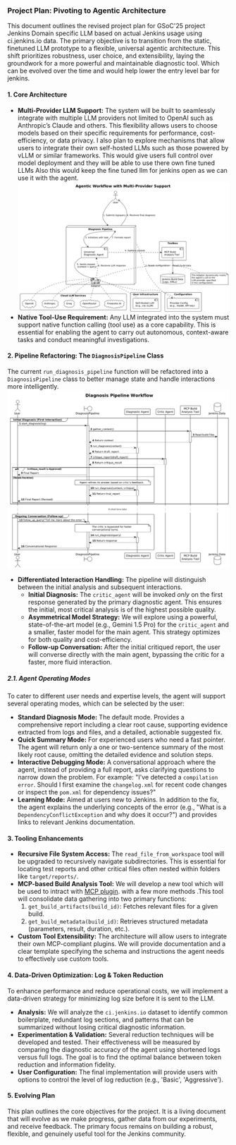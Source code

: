 ### **Project Plan: Pivoting to Agentic Architecture**

This document outlines the revised project plan for GSoC'25 project Jenkins Domain specific LLM based on actual Jenkins usage using ci.jenkins.io data. The primary objective is to transition from the static, finetuned LLM prototype to a flexible, universal agentic architecture. This shift prioritizes robustness, user choice, and extensibility, laying the groundwork for a more powerful and maintainable diagnostic tool. Which can be evolved over the time and would help lower the entry level bar for jenkins.

#### **1. Core Architecture**
*   **Multi-Provider LLM Support:** The system will be built to seamlessly integrate with multiple LLM providers not limited to OpenAI such as Anthropic’s Claude and others. This flexibility allows users to choose models based on their specific requirements for performance, cost-efficiency, or data privacy. I also plan to explore mechanisms that allow users to integrate their own self-hosted LLMs such as those powered by vLLM or similar frameworks. This would give users full control over model deployment and they will be able to use there own fine tuned LLMs Also this would keep the fine tuned llm for jenkins open as we can use it with the agent.
![LLM_API.png](LLM_API.png)
*   **Native Tool-Use Requirement:** Any LLM integrated into the system must support native function calling (tool use) as a core capability. This is essential for enabling the agent to carry out autonomous, context-aware tasks and conduct meaningful investigations.

#### **2. Pipeline Refactoring: The `DiagnosisPipeline` Class**

The current `run_diagnosis_pipeline` function will be refactored into a `DiagnosisPipeline` class to better manage state and handle interactions more intelligently.
![Pipeline_workflow.png](Pipeline_workflow.png)
*   **Differentiated Interaction Handling:** The pipeline will distinguish between the initial analysis and subsequent interactions.
    *   **Initial Diagnosis:** The `critic_agent` will be invoked *only* on the first response generated by the primary diagnostic agent. This ensures the initial, most critical analysis is of the highest possible quality.
    *   **Asymmetrical Model Strategy:** We will explore using a powerful, state-of-the-art model (e.g., Gemini 1.5 Pro) for the `critic_agent` and a smaller, faster model for the main agent. This strategy optimizes for both quality and cost-efficiency.
    *   **Follow-up Conversation:** After the initial critiqued report, the user will converse directly with the main agent, bypassing the critic for a faster, more fluid interaction.

##### **2.1. Agent Operating Modes**

To cater to different user needs and expertise levels, the agent will support several operating modes, which can be selected by the user:

*   **Standard Diagnosis Mode:** The default mode. Provides a comprehensive report including a clear root cause, supporting evidence extracted from logs and files, and a detailed, actionable suggested fix.
*   **Quick Summary Mode:** For experienced users who need a fast pointer. The agent will return only a one or two-sentence summary of the most likely root cause, omitting the detailed evidence and solution steps.
*   **Interactive Debugging Mode:** A conversational approach where the agent, instead of providing a full report, asks clarifying questions to narrow down the problem. For example: "I've detected a `compilation error`. Should I first examine the `changelog.xml` for recent code changes or inspect the `pom.xml` for dependency issues?"
*   **Learning Mode:** Aimed at users new to Jenkins. In addition to the fix, the agent explains the underlying concepts of the error (e.g., "What is a `DependencyConflictException` and why does it occur?") and provides links to relevant Jenkins documentation.

#### **3. Tooling Enhancements**

*   **Recursive File System Access:** The `read_file_from_workspace` tool will be upgraded to recursively navigate subdirectories. This is essential for locating test reports and other critical files often nested within folders like `target/reports/`.
*   **MCP-based Build Analysis Tool:** We will develop a new tool which will be used to intract with [MCP plugin](https://github.com/jenkinsci/mcp-server-plugin). with a few more methods .This tool will consolidate data gathering into two primary functions:
    1.  `get_build_artifacts(build_id)`: Fetches relevant files for a given build.
    2.  `get_build_metadata(build_id)`: Retrieves structured metadata (parameters, result, duration, etc.).
*   **Custom Tool Extensibility:** The architecture will allow users to integrate their own MCP-compliant plugins. We will provide documentation and a clear template specifying the schema and instructions the agent needs to effectively use custom tools.

#### **4. Data-Driven Optimization: Log & Token Reduction**

To enhance performance and reduce operational costs, we will implement a data-driven strategy for minimizing log size before it is sent to the LLM.

*   **Analysis:** We will analyze the `ci.jenkins.io` dataset to identify common boilerplate, redundant log sections, and patterns that can be summarized without losing critical diagnostic information.
*   **Experimentation & Validation:** Several reduction techniques will be developed and tested. Their effectiveness will be measured by comparing the diagnostic accuracy of the agent using shortened logs versus full logs. The goal is to find the optimal balance between token reduction and information fidelity.
*   **User Configuration:** The final implementation will provide users with options to control the level of log reduction (e.g., 'Basic', 'Aggressive').

#### **5. Evolving Plan**

This plan outlines the core objectives for the project. It is a living document that will evolve as we make progress, gather data from our experiments, and receive feedback. The primary focus remains on building a robust, flexible, and genuinely useful tool for the Jenkins community.

